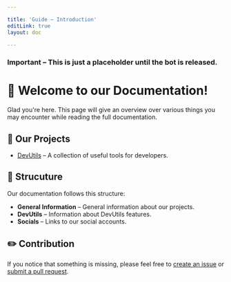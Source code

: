 ```yaml
---

title: 'Guide – Introduction'
editLink: true
layout: doc

---
```


### Important – This is just a placeholder until the bot is released.

# 👋 Welcome to our Documentation!
Glad you're here. This page will give an overview over various things you may encounter while reading the full documentation.

## 📗 Our Projects

- [DevUtils](https://www.youtube.com/watch?v=dQw4w9WgXcQ) – A collection of useful tools for developers.

## 📖 Strucuture 
Our documentation follows this structure:

- **General Information** – General information about our projects.
- **DevUtils** – Information about DevUtils features.
- **Socials** – Links to our social accounts.

## ✏️ Contribution
If you notice that something is missing, please feel free to 
[create an issue](https://github.com/Metahond/docs/issues) or [submit a pull request](https://github.com/Metahond/docs/pulls).